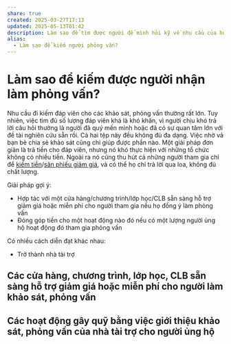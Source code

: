 ```yaml
---
share: true
created: 2025-03-27T17:13
updated: 2025-05-13T01:42
description: Làm sao để tìm được người để mình hỏi kỹ về nhu cầu của họ một cách hiệu quả nhất?
alias:
  - Làm sao để kiếm người phỏng vấn?
---
```

# Làm sao để kiếm được người nhận làm phỏng vấn?
Nhu cầu đi kiếm đáp viên cho các khảo sát, phỏng vấn thường rất lớn. Tuy nhiên, việc tìm đủ số lượng đáp viên khá là khó khăn, vì người chịu khó trả lời câu hỏi thường là người đã quý mến mình hoặc đã có sự quan tâm lớn với đề tài nghiên cứu sẵn rồi. Cả hai tệp này đều không đủ đa dạng. Việc nhờ vả bạn bè chia sẻ khảo sát cũng chỉ giúp được phần nào. Một giải pháp đơn giản là trả tiền cho đáp viên, nhưng nó khó thực hiện với những tổ chức không có nhiều tiền. Ngoài ra nó cũng thu hút cả những người tham gia chỉ để [kiếm tiền](../%C3%9D%20t%C6%B0%E1%BB%9Fng%20ki%E1%BA%BFm%20ti%E1%BB%81n/3%20%C3%9D%20t%C6%B0%E1%BB%9Fng/C%C3%B4ng%20vi%E1%BB%87c%20th%E1%BB%9Di%20v%E1%BB%A5,%20c%E1%BB%99ng%20t%C3%A1c%20vi%C3%AAn/L%C3%A0m%20kh%E1%BA%A3o%20s%C3%A1t,%20ph%E1%BB%8Fng%20v%E1%BA%A5n.md)/[săn phiếu giảm giá](../%C3%9D%20t%C6%B0%E1%BB%9Fng%20ki%E1%BA%BFm%20ti%E1%BB%81n/3%20%C3%9D%20t%C6%B0%E1%BB%9Fng/C%C3%B4ng%20vi%E1%BB%87c%20th%E1%BB%9Di%20v%E1%BB%A5,%20c%E1%BB%99ng%20t%C3%A1c%20vi%C3%AAn/S%C4%83n%20phi%E1%BA%BFu%20gi%E1%BA%A3m%20gi%C3%A1,%20airdrop.md), và có thể họ chỉ trả lời qua loa, không đủ chất lượng. 

Giải pháp gợi ý: 
- Hợp tác với một cửa hàng/chương trình/lớp học/CLB sẵn sàng hỗ trợ giảm giá hoặc miễn phí cho người tham gia nếu họ đồng ý làm phỏng vấn
- Đóng góp tiền cho một hoạt động nào đó nếu có một lượng người ủng hộ hoạt động đó tham gia phỏng vấn

Có nhiều cách diễn đạt khác nhau:
- Trở thành nhà tài trợ

## Các cửa hàng, chương trình, lớp học, CLB sẵn sàng hỗ trợ giảm giá hoặc miễn phí cho người làm khảo sát, phỏng vấn

## Các hoạt động gây quỹ bằng việc giới thiệu khảo sát, phỏng vấn của nhà tài trợ cho người ủng hộ